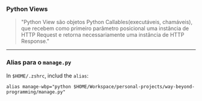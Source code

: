 ### Python Views

> "Python View são objetos Python Callables(executáveis, chamáveis),
> que recebem como primeiro parâmetro posicional uma instância de HTTP Request
> e retorna necessariamente uma instância de HTTP Response."

---

### Alias para o `manage.py`

In `$HOME/.zshrc`, includ the `alias`:

`alias manage-wbp="python $HOME/Workspace/personal-projects/way-beyond-programming/manage.py"`
